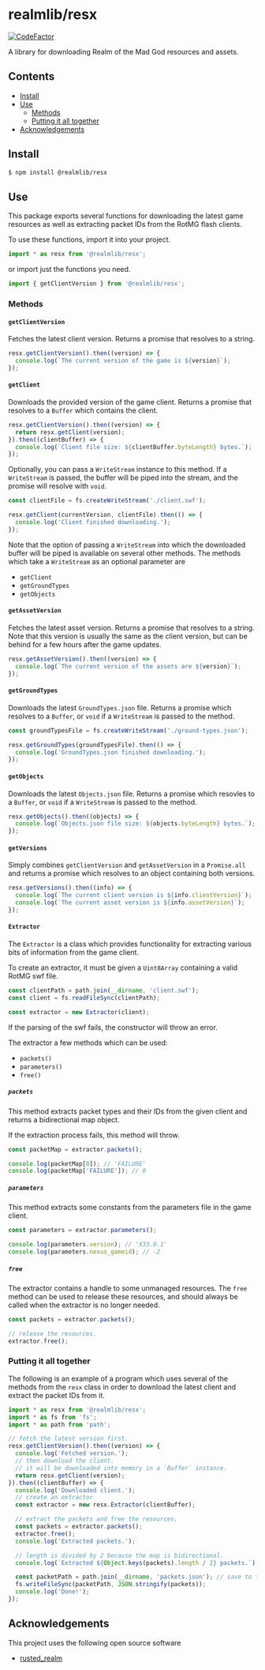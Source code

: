 # realmlib/resx

[![CodeFactor](https://www.codefactor.io/repository/github/thomas-crane/realmlib-resx/badge)](https://www.codefactor.io/repository/github/thomas-crane/realmlib-resx)

A library for downloading Realm of the Mad God resources and assets.

## Contents

+ [Install](#install)
+ [Use](#use)
  + [Methods](#methods)
  + [Putting it all together](#putting-it-all-together)
+ [Acknowledgements](#acknowledgements)

## Install

```bash
$ npm install @realmlib/resx
```

## Use

This package exports several functions for downloading the latest game resources as well as extracting packet IDs from the RotMG flash clients.

To use these functions, import it into your project.

```ts
import * as resx from '@realmlib/resx';
```

or import just the functions you need.

```ts
import { getClientVersion } from '@realmlib/resx';
```

### Methods

#### `getClientVersion`

Fetches the latest client version. Returns a promise that resolves to a string.

```ts
resx.getClientVersion().then((version) => {
  console.log(`The current version of the game is ${version}`);
});
```

#### `getClient`

Downloads the provided version of the game client. Returns a promise that resolves to a `Buffer` which contains the client.

```ts
resx.getClientVersion().then((version) => {
  return resx.getClient(version);
}).then((clientBuffer) => {
  console.log(`Client file size: ${clientBuffer.byteLength} bytes.`);
});
```

Optionally, you can pass a `WriteStream` instance to this method. If a `WriteStream` is passed, the buffer will be piped into the stream, and the promise will resolve with `void`.

```ts
const clientFile = fs.createWriteStream('./client.swf');

resx.getClient(currentVersion, clientFile).then(() => {
  console.log('Client finished downloading.');
});
```

Note that the option of passing a `WriteStream` into which the downloaded buffer will be piped is available on several other methods. The methods which take a `WriteStream` as an optional parameter are

+ `getClient`
+ `getGroundTypes`
+ `getObjects`

#### `getAssetVersion`

Fetches the latest asset version. Returns a promise that resolves to a string. Note that this version is usually the same as the client version, but can be behind for a few hours after the game updates.

```ts
resx.getAssetVersion().then((version) => {
  console.log(`The current version of the assets are ${version}`);
});
```

#### `getGroundTypes`

Downloads the latest `GroundTypes.json` file. Returns a promise which resolves to a `Buffer`, or `void` if a `WriteStream` is passed to the method.

```ts
const groundTypesFile = fs.createWriteStream('./ground-types.json');

resx.getGroundTypes(groundTypesFile).then(() => {
  console.log('GroundTypes.json finished downloading.');
});
```

#### `getObjects`

Downloads the latest `Objects.json` file. Returns a promise which resovles to a `Buffer`, or `void` if a `WriteStream` is passed to the method.

```ts
resx.getObjects().then((objects) => {
  console.log(`Objects.json file size: ${objects.byteLength} bytes.`);
});
```

#### `getVersions`

Simply combines `getClientVersion` and `getAssetVersion` in a `Promise.all` and returns a promise which resolves to an object containing both versions.

```ts
resx.getVersions().then((info) => {
  console.log(`The current client version is ${info.clientVersion}`);
  console.log(`The current asset version is ${info.assetVersion}`);
});
```

#### `Extractor`

The `Extractor` is a class which provides functionality for extracting various bits of information from the game client.

To create an extractor, it must be given a `Uint8Array` containing a valid RotMG swf file.

```ts
const clientPath = path.join(__dirname, 'client.swf');
const client = fs.readFileSync(clientPath);

const extractor = new Extractor(client);
```

If the parsing of the swf fails, the constructor will throw an error.

The extractor a few methods which can be used:

+ `packets()`
+ `parameters()`
+ `free()`

##### `packets`

This method extracts packet types and their IDs from the given client and returns a bidirectional map object.

If the extraction process fails, this method will throw.

```ts
const packetMap = extractor.packets();

console.log(packetMap[0]); // 'FAILURE'
console.log(packetMap['FAILURE']); // 0
```

##### `parameters`

This method extracts some constants from the parameters file in the game client.

```ts
const parameters = extractor.parameters();

console.log(parameters.version); // 'X33.0.1'
console.log(parameters.nexus_gameid); // -2
```

##### `free`

The extractor contains a handle to some unmanaged resources. The `free` method can be used to release these resources, and should always be called when the extractor is no longer needed.

```ts
const packets = extractor.packets();

// release the resources.
extractor.free();
```

### Putting it all together

The following is an example of a program which uses several of the methods from the `resx` class in order to download the latest client and extract the packet IDs from it.

```ts
import * as resx from '@realmlib/resx';
import * as fs from 'fs';
import * as path from 'path';

// fetch the latest version first.
resx.getClientVersion().then((version) => {
  console.log('Fetched version.');
  // then download the client.
  // it will be downloaded into memory in a `Buffer` instance.
  return resx.getClient(version);
}).then((clientBuffer) => {
  console.log('Downloaded client.');
  // create an extractor
  const extractor = new resx.Extractor(clientBuffer);

  // extract the packets and free the resources.
  const packets = extractor.packets();
  extractor.free();
  console.log('Extracted packets.');

  // length is divided by 2 because the map is bidirectional.
  console.log(`Extracted ${Object.keys(packets).length / 2} packets.`);

  const packetPath = path.join(__dirname, 'packets.json'); // save to the current directory.
  fs.writeFileSync(packetPath, JSON.stringify(packets));
  console.log('Done!');
});
```

## Acknowledgements

This project uses the following open source software

+ [rusted_realm](https://github.com/dmarcuse/rusted_realm)
